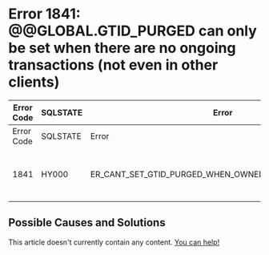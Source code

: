 
# Error 1841: @@GLOBAL.GTID_PURGED can only be set when there are no ongoing transactions (not even in other clients)


| Error Code | SQLSTATE | Error | Description |
| --- | --- | --- | --- |
| Error Code | SQLSTATE | Error | Description |
| 1841 | HY000 | ER_CANT_SET_GTID_PURGED_WHEN_OWNED_GTIDS_IS_NOT_EMPTY | @@GLOBAL.GTID_PURGED can only be set when there are no ongoing transactions (not even in other clients). |




## Possible Causes and Solutions


This article doesn't currently contain any content. [You can help!](/kb/en/writing-and-editing-knowledge-base-articles/)

